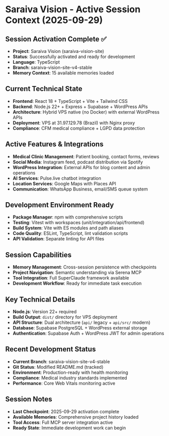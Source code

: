 # Saraiva Vision - Active Session Context (2025-09-29)

## Session Activation Complete ✅
- **Project**: Saraiva Vision (saraiva-vision-site)
- **Status**: Successfully activated and ready for development
- **Language**: TypeScript
- **Branch**: saraiva-vision-site-v4-stable
- **Memory Context**: 15 available memories loaded

## Current Technical State
- **Frontend**: React 18 + TypeScript + Vite + Tailwind CSS
- **Backend**: Node.js 22+ + Express + Supabase + WordPress APIs
- **Architecture**: Hybrid VPS native (no Docker) with external WordPress APIs
- **Deployment**: VPS at 31.97.129.78 (Brazil) with Nginx proxy
- **Compliance**: CFM medical compliance + LGPD data protection

## Active Features & Integrations
- **Medical Clinic Management**: Patient booking, contact forms, reviews
- **Social Media**: Instagram feed, podcast distribution via Spotify
- **WordPress Integration**: External APIs for blog content and admin operations
- **AI Services**: Pulse.live chatbot integration
- **Location Services**: Google Maps with Places API
- **Communication**: WhatsApp Business, email/SMS queue system

## Development Environment Ready
- **Package Manager**: npm with comprehensive scripts
- **Testing**: Vitest with workspaces (unit/integration/api/frontend)
- **Build System**: Vite with ES modules and path aliases
- **Code Quality**: ESLint, TypeScript, lint validation scripts
- **API Validation**: Separate linting for API files

## Session Capabilities
- **Memory Management**: Cross-session persistence with checkpoints
- **Project Navigation**: Semantic understanding via Serena MCP
- **Tool Integration**: Full SuperClaude framework available
- **Development Workflow**: Ready for immediate task execution

## Key Technical Details
- **Node.js**: Version 22+ required
- **Build Output**: `dist/` directory for VPS deployment
- **API Structure**: Dual architecture (`api/` legacy + `api/src/` modern)
- **Database**: Supabase PostgreSQL + WordPress external storage
- **Authentication**: Supabase Auth + WordPress JWT for admin operations

## Recent Development Status
- **Current Branch**: saraiva-vision-site-v4-stable
- **Git Status**: Modified README.md (tracked)
- **Environment**: Production-ready with health monitoring
- **Compliance**: Medical industry standards implemented
- **Performance**: Core Web Vitals monitoring active

## Session Notes
- **Last Checkpoint**: 2025-09-29 activation complete
- **Available Memories**: Comprehensive project history loaded
- **Tool Access**: Full MCP server integration active
- **Ready State**: Immediate development work can begin